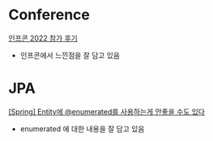 # Conference
[인프콘 2022 참가 후기](https://velog.io/@devmin/infcon2022)

- 인프콘에서 느낀점을 잘 담고 있음


# JPA
[[Spring] Entity에 @enumerated를 사용하는게 안좋을 수도 있다](https://velog.io/@devmin/spring-entity-enumerated-think-onemore)

- enumerated 에 대한 내용을 잘 담고 있음
